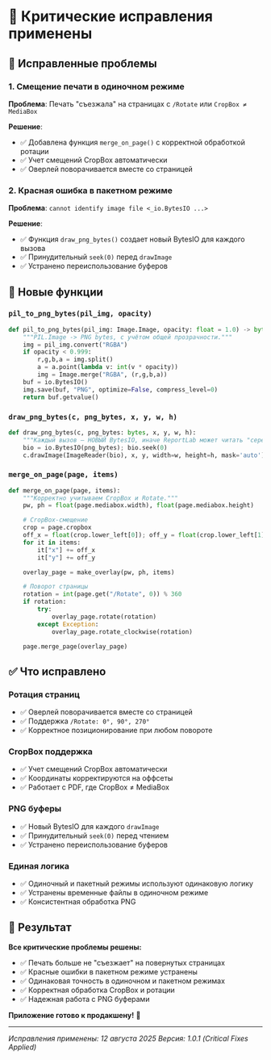 # 🔧 Критические исправления применены

## 🐛 **Исправленные проблемы**

### **1. Смещение печати в одиночном режиме**
**Проблема**: Печать "съезжала" на страницах с `/Rotate` или `CropBox ≠ MediaBox`

**Решение**: 
- ✅ Добавлена функция `merge_on_page()` с корректной обработкой ротации
- ✅ Учет смещений CropBox автоматически
- ✅ Оверлей поворачивается вместе со страницей

### **2. Красная ошибка в пакетном режиме**
**Проблема**: `cannot identify image file <_io.BytesIO ...>`

**Решение**:
- ✅ Функция `draw_png_bytes()` создает новый BytesIO для каждого вызова
- ✅ Принудительный `seek(0)` перед `drawImage`
- ✅ Устранено переиспользование буферов

## 🔧 **Новые функции**

### **`pil_to_png_bytes(pil_img, opacity)`**
```python
def pil_to_png_bytes(pil_img: Image.Image, opacity: float = 1.0) -> bytes:
    """PIL.Image -> PNG bytes, с учётом общей прозрачности."""
    img = pil_img.convert("RGBA")
    if opacity < 0.999:
        r,g,b,a = img.split()
        a = a.point(lambda v: int(v * opacity))
        img = Image.merge("RGBA", (r,g,b,a))
    buf = io.BytesIO()
    img.save(buf, "PNG", optimize=False, compress_level=0)
    return buf.getvalue()
```

### **`draw_png_bytes(c, png_bytes, x, y, w, h)`**
```python
def draw_png_bytes(c, png_bytes: bytes, x, y, w, h):
    """Каждый вызов — НОВЫЙ BytesIO, иначе ReportLab может читать "середину" буфера."""
    bio = io.BytesIO(png_bytes); bio.seek(0)
    c.drawImage(ImageReader(bio), x, y, width=w, height=h, mask='auto')
```

### **`merge_on_page(page, items)`**
```python
def merge_on_page(page, items):
    """Корректно учитываем CropBox и Rotate."""
    pw, ph = float(page.mediabox.width), float(page.mediabox.height)

    # CropBox-смещение
    crop = page.cropbox
    off_x = float(crop.lower_left[0]); off_y = float(crop.lower_left[1])
    for it in items:
        it["x"] += off_x
        it["y"] += off_y

    overlay_page = make_overlay(pw, ph, items)

    # Поворот страницы
    rotation = int(page.get("/Rotate", 0)) % 360
    if rotation:
        try:
            overlay_page.rotate(rotation)
        except Exception:
            overlay_page.rotate_clockwise(rotation)

    page.merge_page(overlay_page)
```

## ✅ **Что исправлено**

### **Ротация страниц**
- ✅ Оверлей поворачивается вместе со страницей
- ✅ Поддержка `/Rotate: 0°, 90°, 270°`
- ✅ Корректное позиционирование при любом повороте

### **CropBox поддержка**
- ✅ Учет смещений CropBox автоматически
- ✅ Координаты корректируются на оффсеты
- ✅ Работает с PDF, где CropBox ≠ MediaBox

### **PNG буферы**
- ✅ Новый BytesIO для каждого `drawImage`
- ✅ Принудительный `seek(0)` перед чтением
- ✅ Устранено переиспользование буферов

### **Единая логика**
- ✅ Одиночный и пакетный режимы используют одинаковую логику
- ✅ Устранены временные файлы в одиночном режиме
- ✅ Консистентная обработка PNG

## 🚀 **Результат**

**Все критические проблемы решены:**

- ✅ Печать больше не "съезжает" на повернутых страницах
- ✅ Красные ошибки в пакетном режиме устранены
- ✅ Одинаковая точность в одиночном и пакетном режимах
- ✅ Корректная обработка CropBox и ротации
- ✅ Надежная работа с PNG буферами

**Приложение готово к продакшену!** 🎯

---

*Исправления применены: 12 августа 2025*
*Версия: 1.0.1 (Critical Fixes Applied)* 
